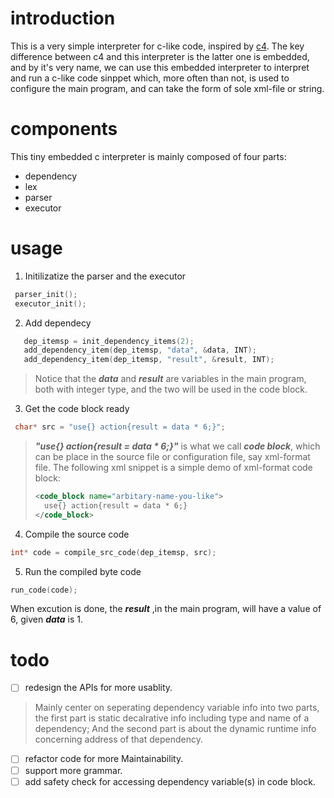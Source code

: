 # introduction
This is a very simple interpreter for c-like code, inspired by [c4](https://github.com/rswier/c4). The key difference between c4 and this interpreter is the latter one is embedded, and by it's very name, we can use this embedded interpreter to interpret and run a c-like code sinppet which, more often than not, is used to configure the main program, and can take the form of sole xml-file or string.

# components
This tiny embedded c interpreter is mainly composed of four parts:
- dependency
- lex
- parser
- executor

# usage
1. Initilizatize the parser and the executor
```c
 parser_init();  
 executor_init();
```

2. Add dependecy
```c
   dep_itemsp = init_dependency_items(2);
   add_dependency_item(dep_itemsp, "data", &data, INT);
   add_dependency_item(dep_itemsp, "result", &result, INT);
```
>Notice that the ***data*** and ***result*** are variables in the main program, both with integer type, and the two will be used
in the code block.

3. Get the code block ready
```c
 char* src = "use{} action{result = data * 6;}";
```
>***"use{} action{result = data * 6;}"*** is what we call ***code block***, which can be place in the source file or configuration
file, say xml-format file. The following xml snippet is a simple demo of xml-format code block:
> ```xml
> <code_block name="arbitary-name-you-like">
>   use{} action{result = data * 6;} 
> </code_block>
> ```

4. Compile the source code
```c
int* code = compile_src_code(dep_itemsp, src);
```

5. Run the compiled byte code
```c
run_code(code);
```
When excution is done, the ***result*** ,in the main program, will have a value of 6, given ***data*** is 1.

# todo 
- [ ] redesign the APIs for more usablity.
> Mainly center on seperating dependency variable info into two parts, the first part is static decalrative info 
> including type and name of a dependency; And the second part is about the dynamic runtime info concerning address
> of that dependency.
- [ ] refactor code for more Maintainability.
- [ ] support more grammar.
- [ ] add safety check for accessing dependency variable(s) in code block.
